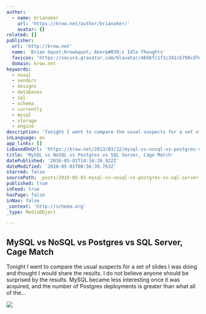 ```yaml
---
author:
  - name: brianaker
    url: 'https://krow.net/author/brianaker/'
    avatar: {}
related: []
publisher:
  url: 'http://krow.net'
  name: 'Brian &quot;Krow&quot; Aker&#039;s Idle Thoughts'
  favicon: 'https://secure.gravatar.com/blavatar/4656fc1f1c341cb790cd7e0c03c538d3?s=16'
  domain: krow.net
keywords:
  - nosql
  - vendors
  - designs
  - databases
  - sql
  - schema
  - currently
  - mysql
  - storage
  - engine
description: 'Tonight I went to compare the usual suspects for a set of slides I was doing and thought I would share the results. I do not believe anyone should be surprised by the results. MySQL became less interesting once it was acquired, and the number of Postgres deployments is greater than what all of the...'
inLanguage: en
app_links: []
isBasedOnUrl: 'https://krow.net/2013/03/12/mysql-vs-nosql-vs-postgres-vs-sql-server-cage-match/'
title: 'MySQL vs NoSQL vs Postgres vs SQL Server, Cage Match'
datePublished: '2016-05-02T14:16:26.922Z'
dateModified: '2016-05-01T00:56:39.763Z'
starred: false
sourcePath: _posts/2016-05-02-mysql-vs-nosql-vs-postgres-vs-sql-server-cage-match.md
published: true
inFeed: true
hasPage: false
inNav: false
_context: 'http://schema.org'
_type: MediaObject

---
```

<article style=""><h1>MySQL vs NoSQL vs Postgres vs SQL Server, Cage Match</h1><p>Tonight I went to compare the usual suspects for a set of slides I was doing and thought I would share the results. I do not believe anyone should be surprised by the results. MySQL became less interesting once it was acquired, and the number of Postgres deployments is greater than what all of the...</p><img src="https://secure.gravatar.com/blavatar/ed555d560ca75f1cdd7f11651cd82f56?s=200&amp;ts=1462064198" /></article>